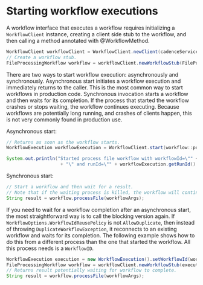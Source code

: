 # Starting workflow executions

A workflow interface that executes a workflow requires initializing a `WorkflowClient` instance, creating
a client side stub to the workflow, and then calling a method annotated with @WorkflowMethod.

```java
WorkflowClient workflowClient = WorkflowClient.newClient(cadenceServiceHost, cadenceServicePort, domain);
// Create a workflow stub.
FileProcessingWorkflow workflow = workflowClient.newWorkflowStub(FileProcessingWorkflow.class);
```

There are two ways to start workflow execution: asynchronously and synchronously. Asynchronous start initiates a workflow execution and immediately returns to the caller. This is the most common way to start workflows in production code. Synchronous invocation starts a workflow
and then waits for its completion. If the process that started the workflow crashes or stops waiting, the workflow continues executing.
Because workflows are potentially long running, and crashes of clients happen, this is not very commonly found in production use.

Asynchronous start:
```java
// Returns as soon as the workflow starts.
WorkflowExecution workflowExecution = WorkflowClient.start(workflow::processFile, workflowArgs);

System.out.println("Started process file workflow with workflowId=\"" + workflowExecution.getWorkflowId()
                    + "\" and runId=\"" + workflowExecution.getRunId() + "\"");
```

Synchronous start:
```java
// Start a workflow and then wait for a result.
// Note that if the waiting process is killed, the workflow will continue execution.
String result = workflow.processFile(workflowArgs);
```

If you need to wait for a workflow completion after an asynchronous start, the most straightforward way
is to call the blocking version again. If `WorkflowOptions.WorkflowIdReusePolicy` is not `AllowDuplicate`, then instead
of throwing `DuplicateWorkflowException`, it reconnects to an existing workflow and waits for its completion.
The following example shows how to do this from a different process than the one that started the workflow. All this process
needs is a `WorkflowID`.

```java
WorkflowExecution execution = new WorkflowExecution().setWorkflowId(workflowId);
FileProcessingWorkflow workflow = workflowClient.newWorkflowStub(execution);
// Returns result potentially waiting for workflow to complete.
String result = workflow.processFile(workflowArgs);
```
